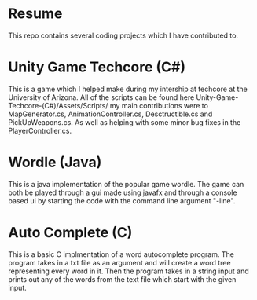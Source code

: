 # Resume
This repo contains several coding projects which I have contributed to. 

# Unity Game Techcore (C#)
This is a game which I helped make during my intership at techcore at the University
of Arizona. All of the scripts can be found here Unity-Game-Techcore-(C#)/Assets/Scripts/
my main contributions were to MapGenerator.cs, AnimationController.cs, Desctructible.cs
and PickUpWeapons.cs. As well as helping with some minor bug fixes in the PlayerController.cs. 

# Wordle (Java)
This is a java implementation of the popular game wordle. The game can both be played through
a gui made using javafx and through a console based ui by starting the code with the command
line argument "-line". 

# Auto Complete (C)
This is a basic C implmentation of a word autocomplete program. The program takes in a txt
file as an argument and will create a word tree representing every word in it. Then the 
program takes in a string input and prints out any of the words from the text file which
start with the given input.
